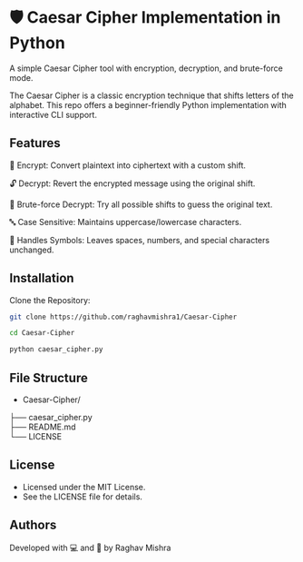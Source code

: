 
# 🛡️ Caesar Cipher Implementation in Python




A simple Caesar Cipher tool with encryption, decryption, and brute-force mode.

The Caesar Cipher is a classic encryption technique that shifts letters of the alphabet. This repo offers a beginner-friendly Python implementation with interactive CLI support.




## Features

🔐 Encrypt: Convert plaintext into ciphertext with a custom shift.

🔓 Decrypt: Revert the encrypted message using the original shift.

🧠 Brute-force Decrypt: Try all possible shifts to guess the original text.

🔤 Case Sensitive: Maintains uppercase/lowercase characters.

🔣 Handles Symbols: Leaves spaces, numbers, and special characters unchanged.


## Installation

Clone the Repository:

```bash
git clone https://github.com/raghavmishra1/Caesar-Cipher
```
```bash
cd Caesar-Cipher
```
```bash
python caesar_cipher.py
```

## File Structure

 - Caesar-Cipher/

├── caesar_cipher.py  
├── README.md           
└── LICENSE            

## License

- Licensed under the MIT License.
- See the LICENSE file for details.
## Authors


Developed with 💻 and 🔐 by Raghav Mishra
